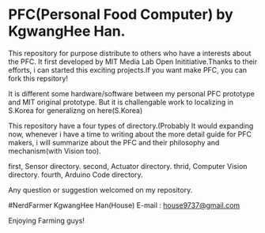 # PFC(Personal Food Computer) by KgwangHee Han.

This repository for purpose distribute to others who have a interests about the PFC. It first developed by MIT Media Lab Open Inititiative.Thanks to their efforts, i can started this exciting projects.If you want make PFC, you can fork this repsitory!

It is different some hardware/software between my personal PFC prototype and MIT original prototype. But it is challengable work to localizing in S.Korea for generalizng on here(S.Korea) 

This repository have a four types of directory.(Probably It would expanding now, whenever i have a time to writing about the more detail guide for PFC makers, i will summarize about the PFC and their philosophy and mechanism(with Vision too). 

first, Sensor directory.
second, Actuator directory.
thrid, Computer Vision directory.
fourth, Arduino Code directory.


Any question or suggestion welcomed on my repository.


#NerdFarmer KgwangHee Han(House)
E-mail : house9737@gmail.com

Enjoying Farming guys!
